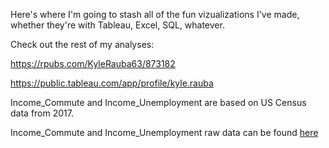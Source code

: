Here's where I'm going to stash all of the fun vizualizations I've made, whether they're with Tableau, Excel, SQL, whatever. 

Check out the rest of my analyses:

https://rpubs.com/KyleRauba63/873182

https://public.tableau.com/app/profile/kyle.rauba

Income_Commute and Income_Unemployment are based on US Census data from 2017.

Income_Commute and Income_Unemployment raw data can be found <a href="https://www.kaggle.com/datasets/muonneutrino/us-census-demographic-data?select=acs2017_census_tract_data.csv">here</a>
